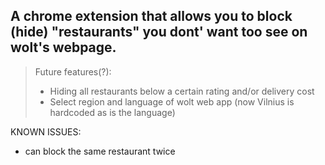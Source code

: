 ## A chrome extension that allows you to block (hide) "restaurants" you dont' want too see on wolt's webpage.

> Future features(?):
> - Hiding all restaurants below a certain rating and/or delivery cost
> - Select region and language of wolt web app (now Vilnius is hardcoded as is the language)

KNOWN ISSUES:
 - can block the same restaurant twice 